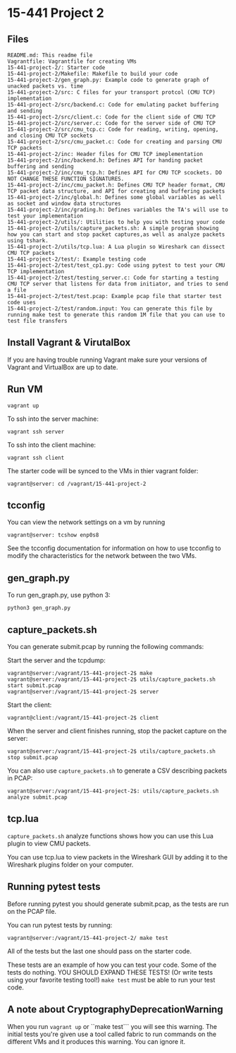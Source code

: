 # 15-441 Project 2

## Files
```
README.md: This readme file
Vagrantfile: Vagrantfile for creating VMs
15-441-project-2/: Starter code
15-441-project-2/Makefile: Makefile to build your code
15-441-project-2/gen_graph.py: Example code to generate graph of unacked packets vs. time
15-441-project-2/src: C files for your transport protcol (CMU TCP) implementation
15-441-project-2/src/backend.c: Code for emulating packet buffering and sending
15-441-project-2/src/client.c: Code for the client side of CMU TCP
15-441-project-2/src/server.c: Code for the server side of CMU TCP
15-441-project-2/src/cmu_tcp.c: Code for reading, writing, opening, and closing CMU TCP sockets
15-441-project-2/src/cmu_packet.c: Code for creating and parsing CMU TCP packets
15-441-project-2/inc: Header files for CMU TCP imeplementation
15-441-project-2/inc/backend.h: Defines API for handing packet buffering and sending
15-441-project-2/inc/cmu_tcp.h: Defines API for CMU TCP scockets. DO NOT CHANGE THESE FUNCTION SIGNATURES.
15-441-project-2/inc/cmu_packet.h: Defines CMU TCP header format, CMU TCP packet data structure, and API for creating and buffering packets
15-441-project-2/inc/global.h: Defines some global variables as well as socket and window data structures
15-441-project-2/inc/grading.h: Defines variables the TA's will use to test your implementation
15-441-project-2/utils/: Utilities to help you with testing your code
15-441-project-2/utils/capture_packets.sh: A simple program showing how you can start and stop packet captures,as well as analyze packets using tshark.
15-441-project-2/utils/tcp.lua: A Lua plugin so Wireshark can dissect CMU TCP packets
15-441-project-2/test/: Example testing code
15-441-project-2/test/test_cp1.py: Code using pytest to test your CMU TCP implementation
15-441-project-2/test/testing_server.c: Code for starting a testing CMU TCP server that listens for data from initiator, and tries to send a file
15-441-project-2/test/test.pcap: Example pcap file that starter test code uses
15-441-project-2/test/random.input: You can generate this file by running make test to generate this random 1M file that you can use to test file transfers
```

## Install Vagrant & VirutalBox
If you are having trouble running Vagrant  make sure your versions of Vagrant and VirtualBox are up to date.


## Run VM
```
vagrant up
```

To ssh into the server machine:
```
vagrant ssh server
```

To ssh into the client machine:
```
vagrant ssh client
```

The starter code will be synced to the VMs in thier vagrant folder:
```
vagrant@server: cd /vagrant/15-441-project-2
```



## tcconfig

You can view the network settings on a vm by running
```
vagrant@server: tcshow enp0s8
```

See the tcconfig documentation for information on how to use tcconfig to modify the characteristics
for the network between the two VMs.



## gen_graph.py

To run gen_graph.py, use python 3:
```
python3 gen_graph.py
```

## capture_packets.sh
You can generate submit.pcap by running the following commands:

Start the server and the tcpdump:
```
vagrant@server:/vagrant/15-441-project-2$ make
vagrant@server:/vagrant/15-441-project-2$ utils/capture_packets.sh start submit.pcap
vagrant@server:/vagrant/15-441-project-2$ server
```

Start the client:
```
vagrant@client:/vagrant/15-441-project-2$ client
```

When the server and client finishes running, stop the packet capture on the server:
```
vagrant@server:/vagrant/15-441-project-2$ utils/capture_packets.sh stop submit.pcap
```

You can also use ```capture_packets.sh``` to generate a CSV describing packets in PCAP:
```
vagrant@server:/vagrant/15-441-project-2$: utils/capture_packets.sh analyze submit.pcap
```

## tcp.lua
```capture_packets.sh``` analyze functions shows how you can use this Lua plugin to
view CMU packets.

You can use tcp.lua to view packets in the Wireshark GUI by adding it to the Wireshark
plugins folder on your computer.


## Running pytest tests
Before running pytest you should generate submit.pcap, as the tests are run on the PCAP
file.

You can run pytest tests by running:
```
vagrant@server:/vagrant/15-441-project-2/ make test
```

All of the tests but the last one should pass on the starter code. 

These tests are an example of how you can test your code. Some of the tests do nothing.
YOU SHOULD EXPAND THESE TESTS! (Or write tests using your favorite testing tool!)
```make test``` must be able to run your test code.

## A note about CryptographyDeprecationWarning

When you run ```vagrant up``` or ``make test``` you will see this warning. The initial tests you're given
use a tool called fabric to run commands on the different VMs and it produces this warning. You can ignore it.